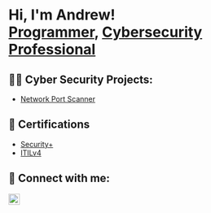 <h1>Hi, I'm Andrew! <br/><a href="https://github.com/andrewkucharczyk1">Programmer</a>, <a href="https://www.linkedin.com/in/andrew-kucharczyk/">Cybersecurity Professional</a></h1>

<h2>👨‍💻 Cyber Security Projects:</h2>

- [Network Port Scanner](https://github.com/andrewkucharczyk1/LABURL)

<h2>📝 Certifications</h2>

- [Security+](https://whateverurl.com/)
- [ITILv4](https://whateverurl.com/)

<h2> 🤳 Connect with me:</h2>

[<img align="left" alt="andrew-kucharczyk | LinkedIn" width="22px" src="https://cdn.jsdelivr.net/npm/simple-icons@v3/icons/linkedin.svg" />][linkedin]

[linkedin]: https://linkedin.com/in/andrew-kucharczyk

<!--
**joshmadakor1/joshmadakor1** is a ✨ _special_ ✨ repository because its `README.md` (this file) appears on your GitHub profile.

Here are some ideas to get you started:

- 🔭 I’m currently working on ...
- 🌱 I’m currently learning ...
- 👯 I’m looking to collaborate on ...
- 🤔 I’m looking for help with ...
- 💬 Ask me about ...
- 📫 How to reach me: ...
- 😄 Pronouns: ...
- ⚡ Fun fact: ...
-->
